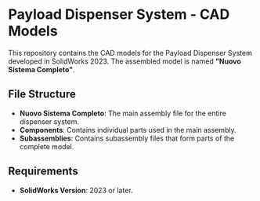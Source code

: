 # Payload Dispenser System - CAD Models

This repository contains the CAD models for the Payload Dispenser System developed in SolidWorks 2023. The assembled model is named **"Nuovo Sistema Completo"**.

##  File Structure

- **Nuovo Sistema Completo**: The main assembly file for the entire dispenser system.
- **Components**: Contains individual parts used in the main assembly.
- **Subassemblies**: Contains subassembly files that form parts of the complete model.

##  Requirements

- **SolidWorks Version**: 2023 or later.
